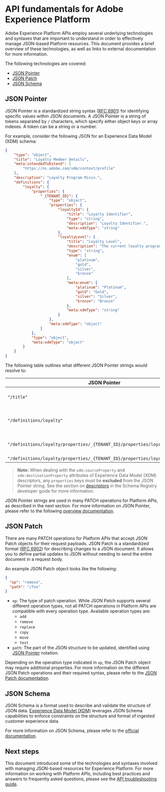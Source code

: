 # API fundamentals for Adobe Experience Platform

Adobe Experience Platform APIs employ several underlying technologies and syntaxes that are important to understand in order to effectively manage JSON-based Platform resources. This document provides a brief overview of these technologies, as well as links to external documentation for more information.

The following technologies are covered:

* [JSON Pointer](#json-pointer)
* [JSON Patch](#json-patch)
* [JSON Schema](#json-schema)

## JSON Pointer

JSON Pointer is a standardized string syntax ([RFC 6901](https://tools.ietf.org/html/rfc6901)) for identifying specific values within JSON documents. A JSON Pointer is a string of tokens separated by `/` characters, which specify either object keys or array indexes. A token can be a string or a number.

For example, consider the following JSON for an Experience Data Model (XDM) schema:

```json
{
    "type": "object",
    "title": "Loyalty Member Details",
    "meta:intendedToExtend": [
        "https://ns.adobe.com/xdm/context/profile"
    ],
    "description": "Loyalty Program Mixin.",
    "definitions": {
        "loyalty": {
            "properties": {
                "_{TENANT_ID}": {
                    "type": "object",
                    "properties": {
                        "loyaltyId": {
                            "title": "Loyalty Identifier",
                            "type": "string",
                            "description": "Loyalty Identifier.",
                            "meta:xdmType": "string"
                        },
                        "loyaltyLevel": {
                            "title": "Loyalty Level",
                            "description": "The current loyalty program level to which the individual member belongs.",
                            "type": "string",
                            "enum": [
                                "platinum",
                                "gold",
                                "silver",
                                "bronze"
                            ],
                            "meta:enum": {
                                "platinum": "Platinum",
                                "gold": "Gold",
                                "silver": "Silver",
                                "bronze": "Bronze"
                            },
                            "meta:xdmType": "string"
                        }
                    },
                    "meta:xdmType": "object"
                }
            },
            "type": "object",
            "meta:xdmType": "object"
        }
    }
}
```

The following table outlines what different JSON Pointer strings would resolve to:

JSON Pointer | Resolves to
--- | ---
`"/title"` | "Loyalty Member Details"
`"/definitions/loyalty"` | (Returns the contents of the `loyalty` object)
`"/definitions/loyalty/properties/_{TENANT_ID}/properties/loyaltyLevel/enum"` | `["platinum", "gold", "silver", "bronze"]`
`"/definitions/loyalty/properties/_{TENANT_ID}/properties/loyaltyLevel/enum/0"` | `"platinum"`

> **Note:** When dealing with the `xdm:sourceProperty` and `xdm:destinationProperty` attributes of Experience Data Model (XDM) descriptors, any `properties` keys must be **excluded** from the JSON Pointer string. See the section on [descriptors](../schema_registry/schema_registry_developer_guide.md#defining-descriptors-in-the-api) in the Schema Registry developer guide for more information.

JSON Pointer strings are used in many PATCH operations for Platform APIs, as described in the next section. For more information on JSON Pointer, please refer to the following [overview documentation](https://rapidjson.org/md_doc_pointer.html).

## JSON Patch

There are many PATCH operations for Platform APIs that accept JSON Patch objects for their request payloads. JSON Patch is a standardized format ([RFC 6902](https://tools.ietf.org/html/rfc6902)) for describing changes to a JSON document. It allows you to define partial updates to JSON without needing to send the entire document in a request body.

An example JSON Patch object looks like the following:

```json
{
  "op": "remove",
  "path": "/foo"
}
```
* `op`: The type of patch operation. While JSON Patch supports several different operation types, not all PATCH operations in Platform APIs are compatible with every operation type. Available operation types are:
    * `add`
    * `remove`
    * `replace`
    * `copy`
    * `move`
    * `test`
* `path`: The part of the JSON structure to be updated, identified using [JSON Pointer](#json-pointer) notation.

Depending on the operation type indicated in `op`, the JSON Patch object may require additional properties. For more information on the different JSON Patch operations and their required syntax, please refer to the [JSON Patch documentation](http://jsonpatch.com/).

## JSON Schema

JSON Schema is a format used to describe and validate the structure of JSON data. [Experience Data Model (XDM)](../schema_registry/xdm_system/xdm_system_in_experience_platform.md) leverages JSON Schema capabilities to enforce constraints on the structure and format of ingested customer experience data.

For more information on JSON Schema, please refer to the [official documentation](https://json-schema.org/).

## Next steps

This document introduced some of the technologies and syntaxes involved with managing JSON-based resources for Experience Platform. For more information on working with Platform APIs, including best practices and answers to frequently asked questions, please see the [API troubleshooting guide](../platform_faq_and_troubleshooting/platform_faq_and_troubleshooting.md).